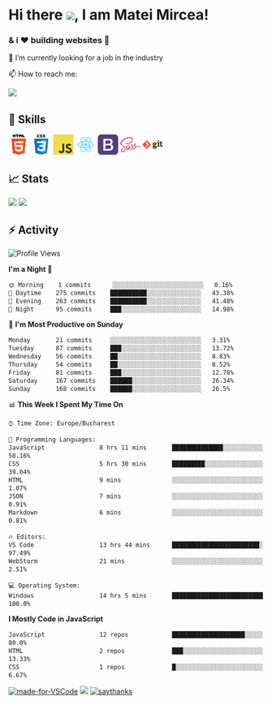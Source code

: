 # Hi there <img src="https://raw.githubusercontent.com/MartinHeinz/MartinHeinz/master/wave.gif" width="30px">, I am Matei Mircea!
### & i ❤️ building websites 🙌

🔭 I’m currently looking for a job in the industry

📫 How to reach me:

<a href="https://www.linkedin.com/in/matei-m-82633047/">
  <img src="https://img.shields.io/badge/--linkedin?label=LinkedIn&logo=LinkedIn&style=social" />
<a>
 
 
## 🚀 Skills 
<div display="inline">
<img alt="HTML5" width="40px" src="https://raw.githubusercontent.com/github/explore/80688e429a7d4ef2fca1e82350fe8e3517d3494d/topics/html/html.png" />
<img alt="CSS3" width="40px" src="https://raw.githubusercontent.com/github/explore/80688e429a7d4ef2fca1e82350fe8e3517d3494d/topics/css/css.png" />
<img alt="JavaScript" width="40px" src="https://raw.githubusercontent.com/github/explore/80688e429a7d4ef2fca1e82350fe8e3517d3494d/topics/javascript/javascript.png" />
<img alt="React" width="40px" src="https://raw.githubusercontent.com/github/explore/80688e429a7d4ef2fca1e82350fe8e3517d3494d/topics/react/react.png" />
<img alt="bootstrap" width="40px" src="https://raw.githubusercontent.com/github/explore/78df643247d429f6cc873026c0622819ad797942/topics/bootstrap/bootstrap.png" />
<img alt="Sass" width="40px" src="https://raw.githubusercontent.com/github/explore/80688e429a7d4ef2fca1e82350fe8e3517d3494d/topics/sass/sass.png" />
<img alt="Git" width="40px" src="https://raw.githubusercontent.com/github/explore/80688e429a7d4ef2fca1e82350fe8e3517d3494d/topics/git/git.png" />
<div>


## 📈 Stats 
<div display="inline">
<img src="https://github-readme-stats.vercel.app/api/top-langs/?username=Matei87&theme=radical&show_icons=true" />
<img src="https://github-readme-stats.vercel.app/api?username=Matei87&theme=radical&show_icons=true" />
<div>


## :zap: Activity
<!--START_SECTION:waka-->
![Profile Views](http://img.shields.io/badge/Profile%20Views-1087-blue)

**I'm a Night 🦉** 

```text
🌞 Morning    1 commits      ░░░░░░░░░░░░░░░░░░░░░░░░░   0.16% 
🌆 Daytime    275 commits    ██████████░░░░░░░░░░░░░░░   43.38% 
🌃 Evening    263 commits    ██████████░░░░░░░░░░░░░░░   41.48% 
🌙 Night      95 commits     ███░░░░░░░░░░░░░░░░░░░░░░   14.98%

```
📅 **I'm Most Productive on Sunday** 

```text
Monday       21 commits     ░░░░░░░░░░░░░░░░░░░░░░░░░   3.31% 
Tuesday      87 commits     ███░░░░░░░░░░░░░░░░░░░░░░   13.72% 
Wednesday    56 commits     ██░░░░░░░░░░░░░░░░░░░░░░░   8.83% 
Thursday     54 commits     ██░░░░░░░░░░░░░░░░░░░░░░░   8.52% 
Friday       81 commits     ███░░░░░░░░░░░░░░░░░░░░░░   12.78% 
Saturday     167 commits    ██████░░░░░░░░░░░░░░░░░░░   26.34% 
Sunday       168 commits    ██████░░░░░░░░░░░░░░░░░░░   26.5%

```


📊 **This Week I Spent My Time On** 

```text
⌚︎ Time Zone: Europe/Bucharest

💬 Programming Languages: 
JavaScript               8 hrs 11 mins       ██████████████░░░░░░░░░░░   58.16% 
CSS                      5 hrs 30 mins       █████████░░░░░░░░░░░░░░░░   39.04% 
HTML                     9 mins              ░░░░░░░░░░░░░░░░░░░░░░░░░   1.07% 
JSON                     7 mins              ░░░░░░░░░░░░░░░░░░░░░░░░░   0.91% 
Markdown                 6 mins              ░░░░░░░░░░░░░░░░░░░░░░░░░   0.81%

🔥 Editors: 
VS Code                  13 hrs 44 mins      ████████████████████████░   97.49% 
WebStorm                 21 mins             ░░░░░░░░░░░░░░░░░░░░░░░░░   2.51%

💻 Operating System: 
Windows                  14 hrs 5 mins       █████████████████████████   100.0%

```

**I Mostly Code in JavaScript** 

```text
JavaScript               12 repos            ████████████████████░░░░░   80.0% 
HTML                     2 repos             ███░░░░░░░░░░░░░░░░░░░░░░   13.33% 
CSS                      1 repos             █░░░░░░░░░░░░░░░░░░░░░░░░   6.67%

```



<!--END_SECTION:waka-->
  
  
  

[![made-for-VSCode](https://img.shields.io/badge/Made%20for-VSCode-1f425f.svg)](https://code.visualstudio.com/)
<img src="https://img.shields.io/badge/MADE%20WITH%20%E2%9D%A4%EF%B8%8F%20IN-ROMANIA-%23CD0000?style=for-the-badge" />
[![saythanks](https://img.shields.io/badge/say-thanks-ff69b4.svg)](https://saythanks.io/to/kennethreitz)
